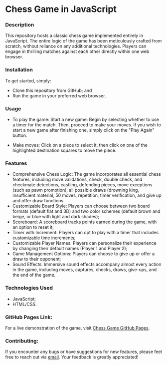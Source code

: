 # **Chess Game in JavaScript**

### **Description**
This repository hosts a classic chess game implemented entirely in JavaScript. The entire logic of the game has been meticulously crafted from scratch, without reliance on any additional technologies. Players can engage in thrilling matches against each other directly within one web browser.

### **Installation**
To get started, simply:

+ Clone this repository from GitHub; and
+ Run the game in your preferred web browser.

### **Usage**

+ To play the game:
Start a new game: Begin by selecting whether to use a timer for the match. Then, proceed to make your moves. If you wish to start a new game after finishing one, simply click on the "Play Again" button.

+ Make moves: 
Click on a piece to select it, then click on one of the highlighted destination squares to move the piece.

### **Features**

+ Comprehensive Chess Logic: The game incorporates all essential chess features, including move validations, check, double check, and checkmate detections, castling, defending pieces, move exceptions (such as pawn promotion), all possible draws (drowning king, insufficient material, 50 moves, repetition,  timer verification, and give up and offer draw functions.
+ Customizable Board Style: Players can choose between two board formats (default flat and 3D) and two color schemes (default brown and beige, or blue with light and dark shades);
+ Scoreboard: A scoreboard tracks points earned during the game, with an option to reset it;
+ Timer with Increment: Players can opt to play with a timer that includes customizable time increments;
+ Customizable Player Names: Players can personalize their experience by changing their default names (Player 1 and Player 2);
+ Game Management Options: Players can choose to give up or offer a draw to their opponent;
+ Sound Effects: Immersive sound effects accompany almost every action in the game, including moves, captures, checks, draws, give-ups, and the end of the game.

### **Technologies Used**

+ JavaScript;
+ HTML/CSS.

### **GitHub Pages Link:**
For a live demonstration of the game, visit [Chess Game GitHub Pages](https://luiz-e-carneiro.github.io/JS-Chess/).

### **Contributing:**
If you encounter any bugs or have suggestions for new features, please feel free to reach out via [email](luizec2006@gmail.com). Your feedback is greatly appreciated!
